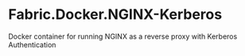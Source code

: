 # Fabric.Docker.NGINX-Kerberos
Docker container for running NGINX as a reverse proxy with Kerberos Authentication
